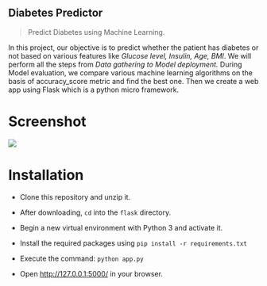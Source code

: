 
## Diabetes Predictor
> Predict Diabetes using Machine Learning.

In this project, our objective is to predict whether the patient has diabetes or not based on various features like *Glucose level, Insulin, Age, BMI*. We will perform all the steps from *Data gathering to Model deployment.* During Model evaluation, we compare various machine learning algorithms on the basis of accuracy_score metric and find the best one. Then we create a web app using Flask which is a python micro framework.


# **Screenshot**

![](screenshot.jpg)

# Installation

- Clone this repository and unzip it.

- After downloading, `cd` into the `flask` directory.

- Begin a new virtual environment with Python 3 and activate it.

- Install the required packages using 
   `pip install -r requirements.txt`

- Execute the command:
   `python app.py`

- Open http://127.0.0.1:5000/ in your browser.
